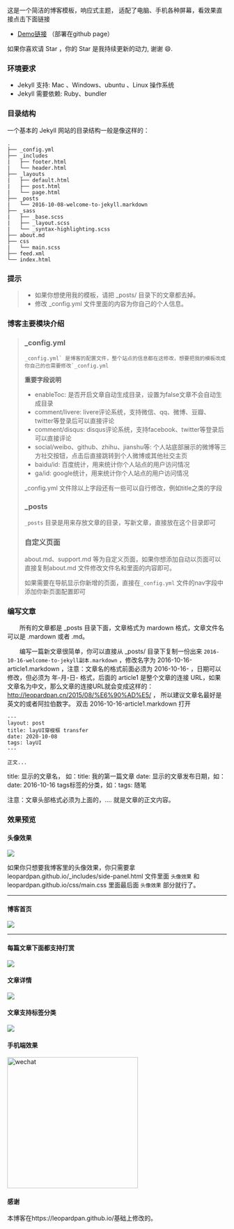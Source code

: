 
这是一个简洁的博客模板，响应式主题， 适配了电脑、手机各种屏幕，看效果直接点击下面链接

 * [Demo链接](https://mengfg.github.io/) （部署在github page）         

如果你喜欢请 Star ，你的 Star 是我持续更新的动力, 谢谢 😄.


### 环境要求

* Jekyll 支持: Mac 、Windows、ubuntu 、Linux 操作系统                     
* Jekyll 需要依赖: Ruby、bundler



### 目录结构

一个基本的 Jekyll 网站的目录结构一般是像这样的：

```
.
├── _config.yml
├── _includes
|   ├── footer.html
|   └── header.html
├── _layouts
|   ├── default.html
|   ├── post.html
|   └── page.html
├── _posts
|   └── 2016-10-08-welcome-to-jekyll.markdown
├── _sass
|   ├── _base.scss
|   ├── _layout.scss
|   └── _syntax-highlighting.scss
├── about.md
├── css
|   └── main.scss
├── feed.xml
└── index.html
```




### 提示

>* 如果你想使用我的模板，请把 _posts/ 目录下的文章都去掉。
>* 修改 _config.yml 文件里面的内容为你自己的个人信息。



### 博客主要模块介绍

> ### _config.yml
>
> ```
> _config.yml` 是博客的配置文件，整个站点的信息都在这修改，想要把我的模板改成你自己的也需要修改`_config.yml
> ```
>
> **重要字段说明**
>
> - enableToc: 是否开启文章自动生成目录，设置为false文章不会自动生成目录
> - comment/livere: livere评论系统，支持微信、qq、微博、豆瓣、twitter等登录后可以直接评论
> - comment/disqus: disqus评论系统，支持facebook、twitter等登录后可以直接评论
> - social/weibo、github、zhihu、jianshu等: 个人站底部展示的微博等三方社交按钮，点击后直接跳转到个人微博或其他社交主页
> - baidu/id: 百度统计，用来统计你个人站点的用户访问情况
> - ga/id: google统计，用来统计你个人站点的用户访问情况
>
> _config.yml 文件除以上字段还有一些可以自行修改，例如title之类的字段
>
> 
>
> ### _posts
>
> `_posts` 目录是用来存放文章的目录，写新文章，直接放在这个目录即可
>
> 
>
> ### 自定义页面
>
> about.md、support.md 等为自定义页面，如果你想添加自动以页面可以直接复制about.md 文件修改文件名和里面的内容即可。
>
> 如果需要在导航显示你新增的页面，直接在`_config.yml` 文件的nav字段中添加你新页面配置即可



### 编写文章

　　所有的文章都是 _posts 目录下面，文章格式为 mardown 格式，文章文件名可以是 .mardown 或者 .md。

　　编写一篇新文章很简单，你可以直接从 _posts/ 目录下复制一份出来 `2016-10-16-welcome-to-jekyll副本.markdown` ，修改名字为 2016-10-16-article1.markdown ，注意：文章名的格式前面必须为 2016-10-16- ，日期可以修改，但必须为 年-月-日- 格式，后面的 article1 是整个文章的连接 URL，如果文章名为中文，那么文章的连接URL就会变成这样的：http://leopardpan.cn/2015/08/%E6%90%AD%E5/ ， 所以建议文章名最好是英文的或者阿拉伯数字。 双击 2016-10-16-article1.markdown 打开

```
---
layout: post
title: layUI穿梭框 transfer
date: 2020-10-08
tags: layUI
---

正文...
```

title: 显示的文章名， 如：title: 我的第一篇文章
date: 显示的文章发布日期，如：date: 2016-10-16
tags标签的分类，如：tags: 随笔

注意：文章头部格式必须为上面的，…. 就是文章的正文内容。



### 效果预览

#### 头像效果

![](https://leopardpan.github.io/images/readme/icon.gif)

如果你只想要我博客里的头像效果，你只需要拿 leopardpan.github.io/_includes/side-panel.html 文件里面 `头像效果` 和 leopardpan.github.io/css/main.css 里面最后面 `头像效果` 部分就行了。

***

#### 博客首页   

![](https://leopardpan.github.io//images/readme/img4.png)   

***

#### 每篇文章下面都支持打赏   

![](https://leopardpan.github.io/images/readme/img3.png)

#### 文章详情   

![](https://leopardpan.github.io/images/readme/img1.png)


#### 文章支持标签分类 

![](https://leopardpan.github.io/images/readme/img2.png)

#### 手机端效果

<img width="300" src="https://leopardpan.github.io/images/readme/img5.png" alt="wechat">

#### 感谢   

本博客在https://leopardpan.github.io/基础上修改的。  